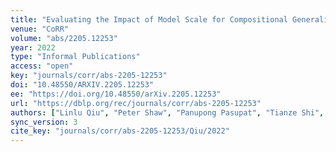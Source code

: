 ```yaml
---
title: "Evaluating the Impact of Model Scale for Compositional Generalization in Semantic Parsing."
venue: "CoRR"
volume: "abs/2205.12253"
year: 2022
type: "Informal Publications"
access: "open"
key: "journals/corr/abs-2205-12253"
doi: "10.48550/ARXIV.2205.12253"
ee: "https://doi.org/10.48550/arXiv.2205.12253"
url: "https://dblp.org/rec/journals/corr/abs-2205-12253"
authors: ["Linlu Qiu", "Peter Shaw", "Panupong Pasupat", "Tianze Shi", "Jonathan Herzig", "Emily Pitler", "Fei Sha", "Kristina Toutanova"]
sync_version: 3
cite_key: "journals/corr/abs-2205-12253/Qiu/2022"
---
```


